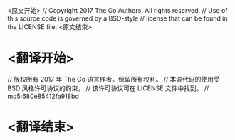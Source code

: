 
<原文开始>
// Copyright 2017 The Go Authors. All rights reserved.
// Use of this source code is governed by a BSD-style
// license that can be found in the LICENSE file.
<原文结束>

# <翻译开始>
// 版权所有 2017 年 The Go 语言作者。保留所有权利。
// 本源代码的使用受 BSD 风格许可协议的约束，
// 该许可协议可在 LICENSE 文件中找到。
// md5:680e85412fa918bd
# <翻译结束>

